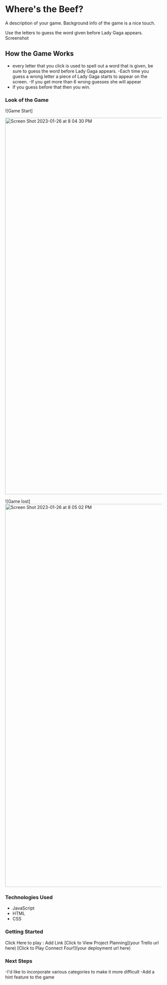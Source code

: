 # Where's the Beef? 
A description of your game. Background info of the game is a nice touch.

Use the letters to guess the word given before Lady Gaga appears. 
Screenshot

## How the Game Works 

- every letter that you click is used to spell out a word that is given, 
be sure to guess the word before Lady Gaga appears. 
-Each time you guess a wrong letter a piece of Lady Gaga starts 
to appear on the screen. 
-If you get more than 6 wrong guesses she will appear 
- If you guess before that then you win.
### Look of the Game 
![Game Start]

<img width="1206" alt="Screen Shot 2023-01-26 at 8 04 30 PM" src="https://user-images.githubusercontent.com/108112112/215016606-a689a2cb-6265-4ce2-8f52-2f026699f991.png">

![Game lost]
<img width="1227" alt="Screen Shot 2023-01-26 at 8 05 02 PM" src="https://user-images.githubusercontent.com/108112112/215016654-14deffa6-203a-485a-a48c-40e83e6ad771.png">

### Technologies Used
- JavaScript
- HTML
- CSS

### Getting Started
Click Here to play : Add Link 
[Click to View Project Planning](your Trello url here) [Click to Play Connect Four!](your deployment url here)

### Next Steps
-I'd like to incorporate various categories to make it more difficult 
-Add a hint feature to the game 
